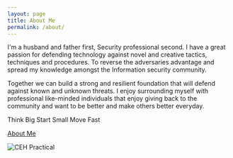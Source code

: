 ```yaml
---
layout: page
title: About Me
permalink: /about/
---
```

I'm a husband and father first, Security professional second. I have a great passion for defending technology against novel and creative tactics, techniques and procedures. To reverse the adversaries advantage and spread my knowledge amongst the Information security community.

Together we can build a strong and resilient foundation that will defend against known and unknown threats. I enjoy surrounding myself with professional like-minded individuals that enjoy giving back to the community and want to be better and make others better everyday.

Think Big
Start Small
Move Fast

[About Me](https://about.me/nicklapointe)

![CEH Practical](https://aspen.eccouncil.org/Content/Badges/CertifiedBadges/CEHMASTER_5FB43496785F.png)
